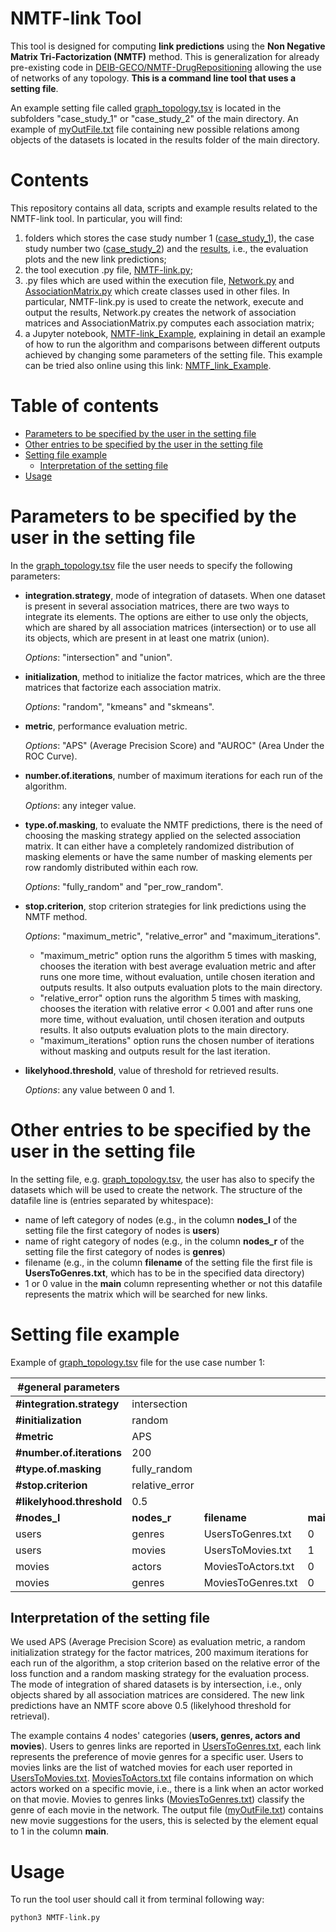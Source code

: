 # NMTF-link Tool

This tool is designed for computing **link predictions** using the **Non Negative Matrix Tri-Factorization (NMTF)** method. This is generalization for already pre-existing code in [DEIB-GECO/NMTF-DrugRepositioning](https://github.com/DEIB-GECO/NMTF-DrugRepositioning) allowing the use of networks of any topology. 
**This is a command line tool that uses a setting file**. 

An example setting file called [graph_topology.tsv](https://github.com/DEIB-GECO/NMTF-link/blob/master/case_study_1/graph_topology.tsv) is located in the subfolders "case_study_1" or "case_study_2" of the main directory. An example of [myOutFile.txt](https://github.com/DEIB-GECO/NMTF-link/blob/master/results/case_study_1/myOutFile_random_relative_error.txt) file containing new possible relations among objects of the datasets is located in the results folder of the main directory.

# Contents
This repository contains all data, scripts and example results related to the NMTF-link tool. In particular, you will find:

1. folders which stores the case study number 1 ([case_study_1](https://github.com/DEIB-GECO/NMTF-link/blob/master/case_study_1)), the case study number two ([case_study_2](https://github.com/DEIB-GECO/NMTF-link/blob/master/case_study_2)) and the [results](https://github.com/DEIB-GECO/NMTF-link/blob/master/results), i.e., the evaluation plots and the new link predictions;
2. the tool execution .py file, [NMTF-link.py](https://github.com/DEIB-GECO/NMTF-link/blob/master/NMTF-link.py);
3. .py files which are used within the execution file, [Network.py](https://github.com/DEIB-GECO/NMTF-link/blob/master/scripts/Network.py) and [AssociationMatrix.py](https://github.com/DEIB-GECO/NMTF-link/blob/master/scripts/AssociationMatrix.py) which create classes used in other files. In particular, NMTF-link.py is used to create the network, execute and output the results, Network.py creates the network of association matrices and AssociationMatrix.py computes each association matrix;
4. a Jupyter notebook, [NMTF-link_Example](https://github.com/DEIB-GECO/NMTF-link/blob/master/NMTF-link_Example.ipynb), explaining in detail an example of how to run the algorithm and comparisons between different outputs achieved by changing some parameters of the setting file. This example can be tried also online using this link: [NMTF_link_Example](https://colab.research.google.com/drive/1JWuYjppKcUiNm0bJsHTjQzYoSK6MJ7Pm?usp=sharing).

# Table of contents
- [Parameters to be specified by the user in the setting file](#parameters-to-be-specified-by-the-user-in-the-setting-file)
- [Other entries to be specified by the user in the setting file](#other-entries-to-be-specified-by-the-user-in-the-setting-file)
- [Setting file example](#setting-file-example)
  * [Interpretation of the setting file](#interpretation-of-the-setting-file)
- [Usage](#usage)

# Parameters to be specified by the user in the setting file
In the [graph_topology.tsv](https://github.com/DEIB-GECO/NMTF-link/blob/master/case_study_1/graph_topology.tsv) file the user needs to specify the following parameters:

- **integration.strategy**, mode of integration of datasets.
When one dataset is present in several association matrices, there are two ways to integrate its elements. The options are either to use only the objects, which are shared by all association matrices (intersection) or to use all its objects, which are present in at least one matrix (union).

  *Options*: "intersection" and "union".
  
- **initialization**, method to initialize the factor matrices, which are the three matrices that factorize each association matrix. 

  *Options*: "random", "kmeans" and "skmeans".

- **metric**, performance evaluation metric.

  *Options*: "APS" (Average Precision Score) and "AUROC" (Area Under the ROC Curve).

- **number.of.iterations**, number of maximum iterations for each run of the algorithm. 

  *Options*: any integer value.

- **type.of.masking**, to evaluate the NMTF predictions, there is the need of choosing the masking strategy applied on the selected association matrix. 
It can either have a completely randomized distribution of masking elements or have the same number of masking elements per row randomly distributed within each row. 

  *Options*: "fully_random" and "per_row_random".

- **stop.criterion**, stop criterion strategies for link predictions using the NMTF method. 

  *Options*: "maximum_metric", "relative_error" and "maximum_iterations".
    
    - "maximum_metric" option runs the algorithm 5 times with masking, chooses the iteration with best average evaluation metric and after runs one more time, without evaluation, untile chosen iteration and outputs results. It also outputs evaluation plots to the main directory.
    - "relative_error" option runs the algorithm 5 times with masking, chooses the iteration with relative error < 0.001 and after runs one more time, without evaluation, until chosen iteration and outputs results. It also outputs evaluation plots to the main directory.
    - "maximum_iterations" option runs the chosen number of iterations without masking and outputs result for the last iteration. 

- **likelyhood.threshold**, value of threshold for retrieved results. 

  *Options*: any value between 0 and 1.

# Other entries to be specified by the user in the setting file

In the setting file, e.g. [graph_topology.tsv](https://github.com/DEIB-GECO/NMTF-link/blob/master/case_study_1/graph_topology.tsv), the user has also to specify the datasets which will be used to create the network. The structure of the datafile line is (entries separated by whitespace):
- name of left category of nodes (e.g., in the column **nodes_l** of the setting file the first category of nodes is **users**)
- name of right category of nodes (e.g., in the column **nodes_r** of the setting file the first category of nodes is **genres**)
- filename (e.g., in the column **filename** of the setting file the first file is **UsersToGenres.txt**, which has to be in the specified data directory)
- 1 or 0 value in the **main** column representing whether or not this datafile represents the matrix which will be searched for new links.

# Setting file example

Example of [graph_topology.tsv](https://github.com/DEIB-GECO/NMTF-link/blob/master/case_study_1/graph_topology.tsv) file for the use case number 1:

| #general parameters | | | |
| ------------- | ------------- | ------------- | ------------- |
| **#integration.strategy**  | intersection |  |  |
| **#initialization**  | random |  |  |
| **#metric**  | APS |  |  |
| **#number.of.iterations** | 200 |  |  |
| **#type.of.masking** | fully_random |  |  |
| **#stop.criterion**  | relative_error |  |  |
| **#likelyhood.threshold** | 0.5 |  |  |
| **#nodes_l** | **nodes_r** | **filename** | **main** |
| users |	genres |	UsersToGenres.txt |	0 |
| users |	movies |	UsersToMovies.txt	| 1 |
| movies	| actors	| MoviesToActors.txt |	0 |
| movies	| genres	| MoviesToGenres.txt	| 0 |

## Interpretation of the setting file

We used APS (Average Precision Score) as evaluation metric, a random initialization strategy for the factor matrices, 200 maximum iterations for each run of the algorithm, a stop criterion based on the relative error of the loss function and a random masking strategy for the evaluation process. 
The mode of integration of shared datasets is by intersection, i.e., only objects shared by all association matrices are considered. The new link predictions have an NMTF score above 0.5 (likelyhood threshold for retrieval).

The example contains 4 nodes' categories (**users, genres, actors and movies**). Users to genres links are reported in [UsersToGenres.txt](https://github.com/DEIB-GECO/NMTF-link/blob/master/case_study_1/UsersToGenres.txt), each link represents the preference of movie genres for a specific user. Users to movies links are the list of watched movies for each user reported in [UsersToMovies.txt](https://github.com/DEIB-GECO/NMTF-link/blob/master/case_study_1/UsersToMovies.txt). [MoviesToActors.txt](https://github.com/DEIB-GECO/NMTF-link/blob/master/case_study_1/MoviesToActors.txt) file contains information on which actors worked on a specific movie, i.e., there is a link when an actor worked on that movie. Movies to genres links ([MoviesToGenres.txt](https://github.com/DEIB-GECO/NMTF-link/blob/master/case_study_1/MoviesToGenres.txt)) classify the genre of each movie in the network.
The output file ([myOutFile.txt](https://github.com/DEIB-GECO/NMTF-link/blob/master/results/case_study_1/myOutFile_random_relative_error.txt)) contains new movie suggestions for the users, this is selected by the element equal to 1 in the column **main**.

# Usage

To run the tool user should call it from terminal following way:
```
python3 NMTF-link.py
```
